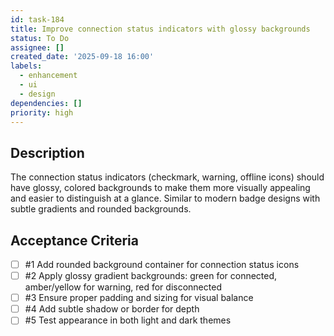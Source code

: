 ```yaml
---
id: task-184
title: Improve connection status indicators with glossy backgrounds
status: To Do
assignee: []
created_date: '2025-09-18 16:00'
labels:
  - enhancement
  - ui
  - design
dependencies: []
priority: high
---
```


## Description

The connection status indicators (checkmark, warning, offline icons) should have glossy, colored backgrounds to make them more visually appealing and easier to distinguish at a glance. Similar to modern badge designs with subtle gradients and rounded backgrounds.

## Acceptance Criteria
<!-- AC:BEGIN -->
- [ ] #1 Add rounded background container for connection status icons
- [ ] #2 Apply glossy gradient backgrounds: green for connected, amber/yellow for warning, red for disconnected
- [ ] #3 Ensure proper padding and sizing for visual balance
- [ ] #4 Add subtle shadow or border for depth
- [ ] #5 Test appearance in both light and dark themes
<!-- AC:END -->
